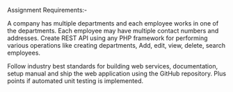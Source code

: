 Assignment Requirements:- 
 
A company has multiple departments and each employee works in one of the departments. Each employee may have multiple contact numbers and addresses. Create REST API using any PHP framework for performing various operations like creating departments, Add, edit, view, delete, search employees.
  
Follow industry best standards for building web services, documentation, setup manual and ship the web application using the GitHub repository. Plus points if automated unit testing is implemented.

